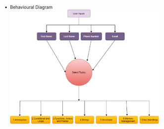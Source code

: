 

* Behavioural Diagram
![Behavioural](https://github.com/Arsha28/STEPin-CLanguageEbook/blob/main/2_Architecture/Projectflowchart.png)
